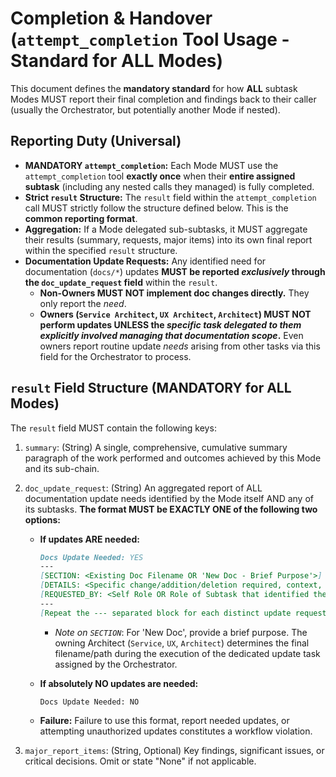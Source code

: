 # Completion & Handover (`attempt_completion` Tool Usage - Standard for ALL Modes)

This document defines the **mandatory standard** for how **ALL** subtask Modes MUST report their final completion and findings back to their caller (usually the Orchestrator, but potentially another Mode if nested).

## Reporting Duty (Universal)

* **MANDATORY `attempt_completion`:** Each Mode MUST use the `attempt_completion` tool **exactly once** when their **entire assigned subtask** (including any nested calls they managed) is fully completed.
* **Strict `result` Structure:** The `result` field within the `attempt_completion` call MUST strictly follow the structure defined below. This is the **common reporting format**.
* **Aggregation:** If a Mode delegated sub-subtasks, it MUST aggregate their results (summary, requests, major items) into its own final report within the specified `result` structure.
* **Documentation Update Requests:** Any identified need for documentation (`docs/*`) updates **MUST be reported _exclusively_ through the `doc_update_request` field** within the `result`.
  * **Non-Owners MUST NOT implement doc changes directly.** They only report the _need_.
  * **Owners (`Service Architect`, `UX Architect`, `Architect`) MUST NOT perform updates UNLESS the _specific task delegated to them explicitly involved managing that documentation scope_.** Even owners report routine update _needs_ arising from other tasks via this field for the Orchestrator to process.

## `result` Field Structure (MANDATORY for ALL Modes)

The `result` field MUST contain the following keys:

1. `summary`: (String) A single, comprehensive, cumulative summary paragraph of the work performed and outcomes achieved by this Mode and its sub-chain.
2. `doc_update_request`: (String) An aggregated report of ALL documentation update needs identified by the Mode itself AND any of its subtasks. **The format MUST be EXACTLY ONE of the following two options:**

    * **If updates ARE needed:**

        ```markdown
        Docs Update Needed: YES
        ---
        [SECTION: <Existing Doc Filename OR 'New Doc - Brief Purpose'>]
        [DETAILS: <Specific change/addition/deletion required, context, and reason>]
        [REQUESTED_BY: <Self Role OR Role of Subtask that identified the need>]
        ---
        [Repeat the --- separated block for each distinct update request...]
        ```

        * _Note on `SECTION`_: For 'New Doc', provide a brief purpose. The owning Architect (`Service`, `UX`, `Architect`) determines the final filename/path during the execution of the dedicated update task assigned by the Orchestrator.

    * **If absolutely NO updates are needed:**

        ```text
        Docs Update Needed: NO
        ```

    * **Failure:** Failure to use this format, report needed updates, or attempting unauthorized updates constitutes a workflow violation.

3. `major_report_items`: (String, Optional) Key findings, significant issues, or critical decisions. Omit or state "None" if not applicable.
